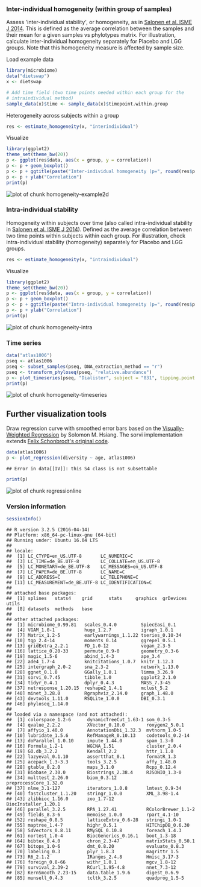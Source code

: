 ### Inter-individual homogeneity (within group of samples)

Assess 'inter-individual stability', or homogeneity, as in [Salonen et al. ISME J 2014](http://www.nature.com/ismej/journal/v8/n11/full/ismej201463a.html). This is defined as the average correlation between the samples and their mean for a given samples vs phylotypes matrix. For illustration, calculate inter-individual homogeneity separately for Placebo and LGG groups. Note that this homogeneity measure is affected by sample size.

Load example data


```r
library(microbiome)
data("dietswap")
x <- dietswap

# Add time field (two time points needed within each group for the 
# intraindividual method)
sample_data(x)$time <- sample_data(x)$timepoint.within.group
```


Heterogeneity across subjects within a group


```r
res <- estimate_homogeneity(x, "interindividual")
```


Visualize


```r
library(ggplot2)
theme_set(theme_bw(20))
p <- ggplot(res$data, aes(x = group, y = correlation))
p <- p + geom_boxplot()
p <- p + ggtitle(paste("Inter-individual homogeneity (p=", round(res$p.value, 6), ")", sep = ""))
p <- p + ylab("Correlation")
print(p)
```

![plot of chunk homogeneity-example2d](figure/homogeneity-example2d-1.png)


### Intra-individual stability

Homogeneity within subjects over time (also called intra-individual stability in [Salonen et al. ISME J 2014](http://www.nature.com/ismej/journal/v8/n11/full/ismej201463a.html)). Defined as the average correlation between two time points within subjects within each group. For illustration, check intra-individual stability (homogeneity) separately for Placebo and LGG groups.


```r
res <- estimate_homogeneity(x, "intraindividual")
```


Visualize


```r
library(ggplot2)
theme_set(theme_bw(20))
p <- ggplot(res$data, aes(x = group, y = correlation))
p <- p + geom_boxplot()
p <- p + ggtitle(paste("Intra-individual homogeneity (p=", round(res$p.value, 6), ")"))
p <- p + ylab("Correlation")
print(p)
```

![plot of chunk homogeneity-intra](figure/homogeneity-intra-1.png)


### Time series


```r
data("atlas1006")
pseq <- atlas1006
pseq <- subset_samples(pseq, DNA_extraction_method == "r")
pseq <- transform_phyloseq(pseq, "relative.abundance")
p <- plot_timeseries(pseq, "Dialister", subject = "831", tipping.point = 0.5)
print(p)
```

![plot of chunk homogeneity-timeseries](figure/homogeneity-timeseries-1.png)


## Further visualization tools

Draw regression curve with smoothed error bars based on
the [Visually-Weighted Regression](http://www.fight-entropy.com/2012/07/visually-weighted-regression.html) by Solomon M. Hsiang. The sorvi implementation extends [Felix Schonbrodt's original code](http://www.nicebread.de/visually-weighted-watercolor-plots-new-variants-please-vote/).


```r
data(atlas1006)
p <- plot_regression(diversity ~ age, atlas1006) 
```

```
## Error in data[[IV]]: this S4 class is not subsettable
```

```r
print(p)
```

![plot of chunk regressionline](figure/regressionline-1.png)

### Version information


```r
sessionInfo()
```

```
## R version 3.2.5 (2016-04-14)
## Platform: x86_64-pc-linux-gnu (64-bit)
## Running under: Ubuntu 16.04 LTS
## 
## locale:
##  [1] LC_CTYPE=en_US.UTF-8       LC_NUMERIC=C              
##  [3] LC_TIME=de_BE.UTF-8        LC_COLLATE=en_US.UTF-8    
##  [5] LC_MONETARY=de_BE.UTF-8    LC_MESSAGES=en_US.UTF-8   
##  [7] LC_PAPER=de_BE.UTF-8       LC_NAME=C                 
##  [9] LC_ADDRESS=C               LC_TELEPHONE=C            
## [11] LC_MEASUREMENT=de_BE.UTF-8 LC_IDENTIFICATION=C       
## 
## attached base packages:
##  [1] splines   stats4    grid      stats     graphics  grDevices utils    
##  [8] datasets  methods   base     
## 
## other attached packages:
##  [1] microbiome_0.99.81   scales_0.4.0         SpiecEasi_0.1       
##  [4] VGAM_1.0-1           huge_1.2.7           igraph_1.0.1        
##  [7] Matrix_1.2-5         earlywarnings_1.1.22 tseries_0.10-34     
## [10] tgp_2.4-14           moments_0.14         ggrepel_0.5.1       
## [13] gridExtra_2.2.1      FD_1.0-12            vegan_2.3-5         
## [16] lattice_0.20-33      permute_0.9-0        geometry_0.3-6      
## [19] magic_1.5-6          abind_1.4-3          ape_3.4             
## [22] ade4_1.7-4           knitcitations_1.0.7  knitr_1.12.3        
## [25] intergraph_2.0-2     sna_2.3-2            network_1.13.0      
## [28] ggnet_0.1.0          GGally_1.0.1         limma_3.26.9        
## [31] sorvi_0.7.45         tibble_1.0           ggplot2_2.1.0       
## [34] tidyr_0.4.1          dplyr_0.4.3          MASS_7.3-45         
## [37] netresponse_1.20.15  reshape2_1.4.1       mclust_5.2          
## [40] minet_3.28.0         Rgraphviz_2.14.0     graph_1.48.0        
## [43] devtools_1.11.0      RSQLite_1.0.0        DBI_0.3.1           
## [46] phyloseq_1.14.0     
## 
## loaded via a namespace (and not attached):
##  [1] colorspace_1.2-6      dynamicTreeCut_1.63-1 som_0.3-5            
##  [4] qvalue_2.2.2          XVector_0.10.0        roxygen2_5.0.1       
##  [7] affyio_1.40.0         AnnotationDbi_1.32.3  mvtnorm_1.0-5        
## [10] lubridate_1.5.6       RefManageR_0.10.13    codetools_0.2-14     
## [13] doParallel_1.0.10     impute_1.44.0         spam_1.3-0           
## [16] Formula_1.2-1         WGCNA_1.51            cluster_2.0.4        
## [19] GO.db_3.2.2           Kendall_2.2           httr_1.1.0           
## [22] lazyeval_0.1.10       assertthat_0.1        formatR_1.3          
## [25] acepack_1.3-3.3       tools_3.2.5           affy_1.48.0          
## [28] gtable_0.2.0          maps_3.1.0            Rcpp_0.12.4          
## [31] Biobase_2.30.0        Biostrings_2.38.4     RJSONIO_1.3-0        
## [34] multtest_2.26.0       biom_0.3.12           preprocessCore_1.32.0
## [37] nlme_3.1-127          iterators_1.0.8       lmtest_0.9-34        
## [40] fastcluster_1.1.20    stringr_1.0.0         XML_3.98-1.4         
## [43] zlibbioc_1.16.0       zoo_1.7-12            BiocInstaller_1.20.1 
## [46] parallel_3.2.5        RPA_1.27.41           RColorBrewer_1.1-2   
## [49] fields_8.3-6          memoise_1.0.0         rpart_4.1-10         
## [52] reshape_0.8.5         latticeExtra_0.6-28   stringi_1.0-1        
## [55] maptree_1.4-7         highr_0.5.1           HITChipDB_0.6.30     
## [58] S4Vectors_0.8.11      RMySQL_0.10.8         foreach_1.4.3        
## [61] nortest_1.0-4         BiocGenerics_0.16.1   boot_1.3-18          
## [64] bibtex_0.4.0          chron_2.3-47          matrixStats_0.50.1   
## [67] bitops_1.0-6          dmt_0.8.20            evaluate_0.8.3       
## [70] labeling_0.3          plyr_1.8.3            magrittr_1.5         
## [73] R6_2.1.2              IRanges_2.4.8         Hmisc_3.17-3         
## [76] foreign_0.8-66        withr_1.0.1           mgcv_1.8-12          
## [79] survival_2.39-2       RCurl_1.95-4.8        nnet_7.3-12          
## [82] KernSmooth_2.23-15    data.table_1.9.6      digest_0.6.9         
## [85] munsell_0.4.3         tcltk_3.2.5           quadprog_1.5-5
```

